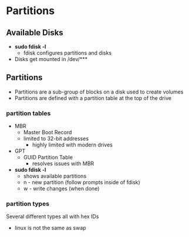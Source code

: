 # Partitions

## Available Disks

- **sudo fdisk -l**
  - fdisk configures partitions and disks
- Disks get mounted in /dev/***

## Partitions

- Partitions are a sub-group of blocks on a disk used to create volumes
- Partitions are defined with a partition table at the top of the drive

### partition tables

- MBR
  - Master Boot Record
  - limited to 32-bit addresses
    - highly limited with modern drives
- GPT
  - GUID Partition Table
    - resolves issues with MBR
- **sudo fdisk -l**
  - shows available partitions
  - n - new partition (follow prompts inside of fdisk)
  - w - write changes (when done)

### partition types

Several different types all with hex IDs

- linux is not the same as swap
